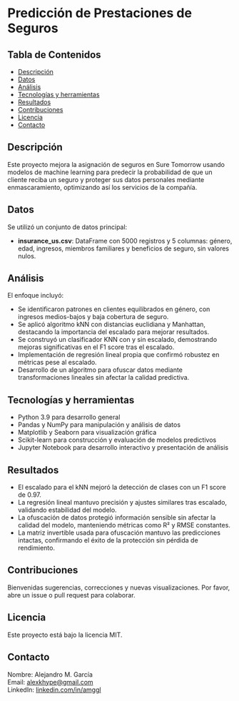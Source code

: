 # Predicción de Prestaciones de Seguros

## Tabla de Contenidos
- [Descripción](#Descripción)
- [Datos](#Datos)
- [Análisis](#Análisis)
- [Tecnologías y herramientas](#Tecnologías-y-herramientas)
- [Resultados](#Resultados)
- [Contribuciones](#Contribuciones)
- [Licencia](#Licencia)
- [Contacto](#Contacto)

## Descripción
Este proyecto mejora la asignación de seguros en Sure Tomorrow usando modelos de machine learning para predecir la probabilidad de que un cliente reciba un seguro y proteger sus datos personales mediante enmascaramiento, optimizando así los servicios de la compañía.

## Datos
Se utilizó un conjunto de datos principal:  
- **insurance_us.csv**: DataFrame con 5000 registros y 5 columnas: género, edad, ingresos, miembros familiares y beneficios de seguro, sin valores nulos.

## Análisis
El enfoque incluyó:  
- Se identificaron patrones en clientes equilibrados en género, con ingresos medios-bajos y baja cobertura de seguro.
- Se aplicó algoritmo kNN con distancias euclidiana y Manhattan, destacando la importancia del escalado para mejorar resultados.
- Se construyó un clasificador KNN con y sin escalado, demostrando mejoras significativas en el F1 score tras el escalado.
- Implementación de regresión lineal propia que confirmó robustez en métricas pese al escalado.
- Desarrollo de un algoritmo para ofuscar datos mediante transformaciones lineales sin afectar la calidad predictiva.

## Tecnologías y herramientas
- Python 3.9 para desarrollo general
- Pandas y NumPy para manipulación y análisis de datos
- Matplotlib y Seaborn para visualización gráfica
- Scikit-learn para construcción y evaluación de modelos predictivos
- Jupyter Notebook para desarrollo interactivo y presentación de análisis

## Resultados
- El escalado para el kNN mejoró la detección de clases con un F1 score de 0.97.
- La regresión lineal mantuvo precisión y ajustes similares tras escalado, validando estabilidad del modelo.
- La ofuscación de datos protegió información sensible sin afectar la calidad del modelo, manteniendo métricas como R² y RMSE constantes.
- La matriz invertible usada para ofuscación mantuvo las predicciones intactas, confirmando el éxito de la protección sin pérdida de rendimiento.

## Contribuciones
Bienvenidas sugerencias, correcciones y nuevas visualizaciones. Por favor, abre un issue o pull request para colaborar.

## Licencia
Este proyecto está bajo la licencia MIT.

## Contacto
Nombre: Alejandro M. García  
Email: [alexkhype@gmail.com](mailto:alexkhype@gmail.com)  
LinkedIn: [linkedin.com/in/amggl](https://linkedin.com/in/amggl)
